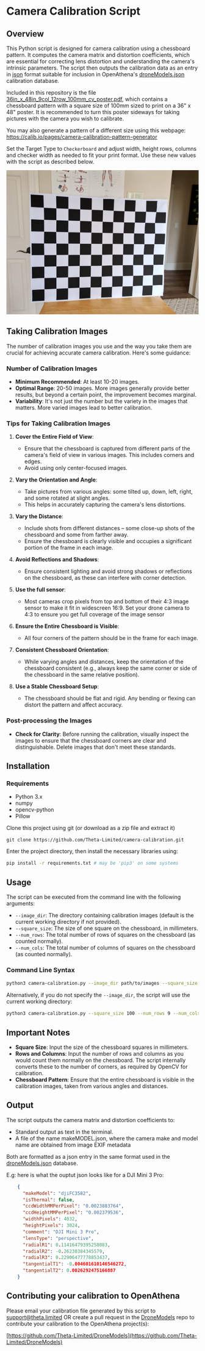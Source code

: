 # Camera Calibration Script

## Overview
This Python script is designed for camera calibration using a chessboard pattern. It computes the camera matrix and distortion coefficients, which are essential for correcting lens distortion and understanding the camera's intrinsic parameters. The script then outputs the calibration data as an entry in [json](https://en.wikipedia.org/wiki/JSON) format suitable for inclusion in OpenAthena's [droneModels.json](https://github.com/Theta-Limited/DroneModels) calibration database.

Included in this repository is the file [36in_x_48in_9col_12row_100mm_cv_poster.pdf](./36in_x_48in_9col_12row_100mm_cv_poster.pdf), which contains a chessboard pattern with a square size of 100mm sized to print on a 36" x 48" poster. It is recommended to turn this poster sideways for taking pictures with the camera you wish to calibrate.

You may also generate a pattern of a different size using this webpage:
https://calib.io/pages/camera-calibration-pattern-generator

Set the Target Type to `Checkerboard` and adjust width, height rows, columns and checker width as needed to fit your print format. Use these new values with the script as described below.

![Picture taken by Mini3Pro of the chessboard pattern printed on poster paper](./DJI_0218.JPG)

## Taking Calibration Images

The number of calibration images you use and the way you take them are crucial for achieving accurate camera calibration. Here's some guidance:

### Number of Calibration Images

- **Minimum Recommended**: At least 10-20 images.
- **Optimal Range**: 20-50 images. More images generally provide better results, but beyond a certain point, the improvement becomes marginal.
- **Variability**: It's not just the number but the variety in the images that matters. More varied images lead to better calibration.

### Tips for Taking Calibration Images

1. **Cover the Entire Field of View**:
   - Ensure that the chessboard is captured from different parts of the camera's field of view in various images. This includes corners and edges.
   - Avoid using only center-focused images.

2. **Vary the Orientation and Angle**:
   - Take pictures from various angles: some tilted up, down, left, right, and some rotated at slight angles.
   - This helps in accurately capturing the camera's lens distortions.

3. **Vary the Distance**:
   - Include shots from different distances – some close-up shots of the chessboard and some from farther away.
   - Ensure the chessboard is clearly visible and occupies a significant portion of the frame in each image.

4. **Avoid Reflections and Shadows**:
   - Ensure consistent lighting and avoid strong shadows or reflections on the chessboard, as these can interfere with corner detection.

5. **Use the full sensor**:
   - Most cameras crop pixels from top and bottom of their 4:3 image sensor to make it fit in widescreen 16:9. Set your drone camera to 4:3 to ensure you get full coverage of the image sensor

6. **Ensure the Entire Chessboard is Visible**:
   - All four corners of the pattern should be in the frame for each image.

7. **Consistent Chessboard Orientation**:
   - While varying angles and distances, keep the orientation of the chessboard consistent (e.g., always keep the same corner or side of the chessboard in the same relative position).

8. **Use a Stable Chessboard Setup**:
   - The chessboard should be flat and rigid. Any bending or flexing can distort the pattern and affect accuracy.

### Post-processing the Images

- **Check for Clarity**: Before running the calibration, visually inspect the images to ensure that the chessboard corners are clear and distinguishable. Delete images that don't meet these standards.

## Installation

### Requirements
- Python 3.x
- numpy
- opencv-python
- Pillow

Clone this project using git (or download as a zip file and extract it)
```
git clone https://github.com/Theta-Limited/camera-calibration.git
```

Enter the project directory, then install the necessary libraries using:
```bash
pip install -r requirements.txt # may be 'pip3' on some systems
```

## Usage
The script can be executed from the command line with the following arguments:
- `--image_dir`: The directory containing calibration images (default is the current working directory if not provided).
- `--square_size`: The size of one square on the chessboard, in millimeters.
- `--num_rows`: The total number of rows of squares on the chessboard (as counted normally).
- `--num_cols`: The total number of columns of squares on the chessboard (as counted normally).

### Command Line Syntax
```bash
python3 camera-calibration.py --image_dir path/to/images --square_size 100 --num_rows 9 --num_cols 12
```

Alternatively, if you do not specify the `--image_dir`, the script will use the current working directory:
```bash
python3 camera-calibration.py --square_size 100 --num_rows 9 --num_cols 12
```

## Important Notes
- **Square Size**: Input the size of the chessboard squares in millimeters.
- **Rows and Columns**: Input the number of rows and columns as you would count them normally on the chessboard. The script internally converts these to the number of corners, as required by OpenCV for calibration.
- **Chessboard Pattern**: Ensure that the entire chessboard is visible in the calibration images, taken from various angles and distances.

## Output
The script outputs the camera matrix and distortion coefficients to:
- Standard output as text in the terminal.
- A file of the name makeMODEL.json, where the camera make and model name are obtained from image EXIF metadata

Both are formatted as a json entry in the same format used in the [droneModels.json](https://github.com/Theta-Limited/DroneModels) database.

E.g: here is what the ouptut json looks like for a DJI Mini 3 Pro:
```JSON
    {
      "makeModel": "djiFC3582",
      "isThermal": false,
      "ccdWidthMMPerPixel": "0.0023883764",
      "ccdHeightMMPerPixel": "0.002379536",
      "widthPixels": 4032,
      "heightPixels": 3024,
      "comment": "DJI Mini 3 Pro",
      "lensType": "perspective",
      "radialR1": 0.11416479395258083,
      "radialR2": -0.26230384345579,
      "radialR3": 0.22906477778853437,
      "tangentialT1": -0.004601610146546272,
      "tangentialT2": 0.0026292475166887
    }
```

## Contributing your calibration to OpenAthena

Please email your calibration file generated by this script to  [support@theta.limited](mailto:support@theta.limited?subject=[GitHub]%20My%20Drone%20Calibration) OR create a pull request in the [DroneModels](https://github.com/Theta-Limited/DroneModels) repo to contribute your calibration to the OpenAthena project(s):

[https://github.com/Theta-Limited/DroneModels](https://github.com/Theta-Limited/DroneModels)